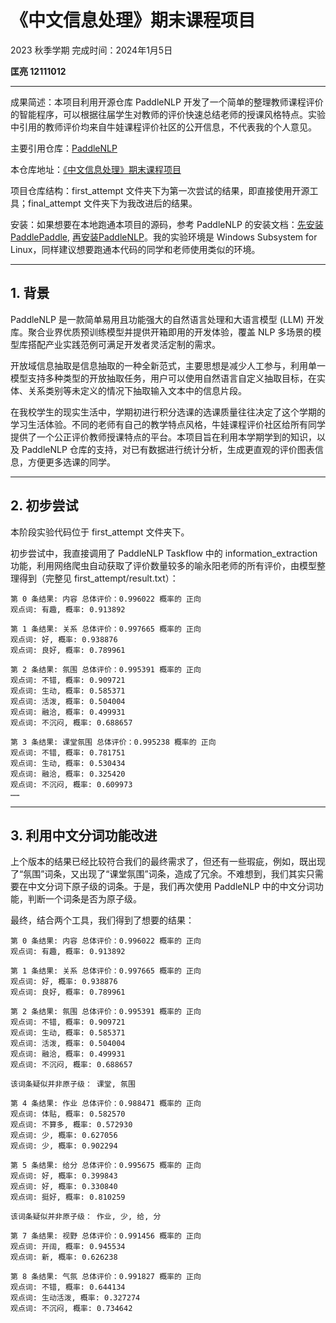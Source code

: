 # 《中文信息处理》期末课程项目

2023 秋季学期 完成时间：2024年1月5日

**匡亮 12111012**

-----

成果简述：本项目利用开源仓库 PaddleNLP 开发了一个简单的整理教师课程评价的智能程序，可以根据往届学生对教师的评价快速总结老师的授课风格特点。实验中引用的教师评价均来自牛娃课程评价社区的公开信息，不代表我的个人意见。

主要引用仓库：[PaddleNLP](https://github.com/PaddlePaddle/PaddleNLP)

本仓库地址：[《中文信息处理》期末课程项目](https://github.com/DeerInForestovo/I2CIP_project)

项目仓库结构：first_attempt 文件夹下为第一次尝试的结果，即直接使用开源工具；final_attempt 文件夹下为我改进后的结果。

安装：如果想要在本地跑通本项目的源码，参考 PaddleNLP 的安装文档：[先安装PaddlePaddle](https://www.paddlepaddle.org.cn/install/quick?docurl=/documentation/docs/zh/install/pip/windows-pip.html), [再安装PaddleNLP](https://github.com/PaddlePaddle/PaddleNLP/blob/develop/docs/get_started/installation.rst)。我的实验环境是 Windows Subsystem for Linux，同样建议想要跑通本代码的同学和老师使用类似的环境。

-----

## 1. 背景

PaddleNLP 是一款简单易用且功能强大的自然语言处理和大语言模型 (LLM) 开发库。聚合业界优质预训练模型并提供开箱即用的开发体验，覆盖 NLP 多场景的模型库搭配产业实践范例可满足开发者灵活定制的需求。

开放域信息抽取是信息抽取的一种全新范式，主要思想是减少人工参与，利用单一模型支持多种类型的开放抽取任务，用户可以使用自然语言自定义抽取目标，在实体、关系类别等未定义的情况下抽取输入文本中的信息片段。

在我校学生的现实生活中，学期初进行积分选课的选课质量往往决定了这个学期的学习生活体验。不同的老师有自己的教学特点风格，牛娃课程评价社区给所有同学提供了一个公正评价教师授课特点的平台。本项目旨在利用本学期学到的知识，以及 PaddleNLP 仓库的支持，对已有数据进行统计分析，生成更直观的评价图表信息，方便更多选课的同学。

-----

## 2. 初步尝试

本阶段实验代码位于 first_attempt 文件夹下。

初步尝试中，我直接调用了 PaddleNLP Taskflow 中的 information_extraction 功能，利用网络爬虫自动获取了评价数量较多的喻永阳老师的所有评价，由模型整理得到（完整见 first_attempt/result.txt）：

```
第 0 条结果: 内容 总体评价：0.996022 概率的 正向
观点词: 有趣, 概率: 0.913892

第 1 条结果: 关系 总体评价：0.997665 概率的 正向
观点词: 好, 概率: 0.938876
观点词: 良好, 概率: 0.789961

第 2 条结果: 氛围 总体评价：0.995391 概率的 正向
观点词: 不错, 概率: 0.909721
观点词: 生动, 概率: 0.585371
观点词: 活泼, 概率: 0.504004
观点词: 融洽, 概率: 0.499931
观点词: 不沉闷, 概率: 0.688657

第 3 条结果: 课堂氛围 总体评价：0.995238 概率的 正向
观点词: 不错, 概率: 0.781751
观点词: 生动, 概率: 0.530434
观点词: 融洽, 概率: 0.325420
观点词: 不沉闷, 概率: 0.609973
……
```

-----

## 3. 利用中文分词功能改进

上个版本的结果已经比较符合我们的最终需求了，但还有一些瑕疵，例如，既出现了“氛围”词条，又出现了“课堂氛围”词条，造成了冗余。不难想到，我们其实只需要在中文分词下原子级的词条。于是，我们再次使用 PaddleNLP 中的中文分词功能，判断一个词条是否为原子级。

最终，结合两个工具，我们得到了想要的结果：

```
第 0 条结果: 内容 总体评价：0.996022 概率的 正向
观点词: 有趣, 概率: 0.913892

第 1 条结果: 关系 总体评价：0.997665 概率的 正向
观点词: 好, 概率: 0.938876
观点词: 良好, 概率: 0.789961

第 2 条结果: 氛围 总体评价：0.995391 概率的 正向
观点词: 不错, 概率: 0.909721
观点词: 生动, 概率: 0.585371
观点词: 活泼, 概率: 0.504004
观点词: 融洽, 概率: 0.499931
观点词: 不沉闷, 概率: 0.688657

该词条疑似并非原子级： 课堂, 氛围

第 4 条结果: 作业 总体评价：0.988471 概率的 正向
观点词: 体贴, 概率: 0.582570
观点词: 不算多, 概率: 0.572930
观点词: 少, 概率: 0.627056
观点词: 少, 概率: 0.902294

第 5 条结果: 给分 总体评价：0.995675 概率的 正向
观点词: 好, 概率: 0.399843
观点词: 好, 概率: 0.330840
观点词: 挺好, 概率: 0.810259

该词条疑似并非原子级： 作业, 少, 给, 分

第 7 条结果: 视野 总体评价：0.991456 概率的 正向
观点词: 开阔, 概率: 0.945534
观点词: 新, 概率: 0.626238

第 8 条结果: 气氛 总体评价：0.991827 概率的 正向
观点词: 不错, 概率: 0.644134
观点词: 生动活泼, 概率: 0.327274
观点词: 不沉闷, 概率: 0.734642
```